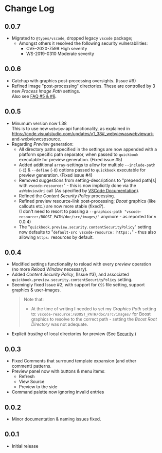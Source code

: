 # Change Log

[//]: # (
    All notable changes to the "boost-quickbook-support" extension will be documented in this file.
    Check http://keepachangelog.com for recommendations on how to structure this file.
)

## 0.0.7
- Migrated to `@types/vscode`, dropped legacy `vscode` package;
  - Amongst others it resolved the following security vulnerabilities:
    - CVE-2020-7598 High severity
    - WS-2019-0310 Moderate severity

## 0.0.6
- Catchup with graphics post-processing oversights. (Issue #9)
- Refined image "post-processing" directories.
  These are controlled by 3 new _Process Image Path_ settings.  
  Also see [FAQ #5 & #6](FAQ).

## 0.0.5
- Minumum version now 1.38  
  This is to use new `webview` api functionality, as explained in https://code.visualstudio.com/updates/v1_38#_webviewaswebviewuri-and-webviewcspsource.
- Regarding _Preview_ generation:
    - All directory paths specified in the settings are now appended with a platform specific path separator, when passed to `quickbook` executable for preview generation. (Fixed issue #5)
    - Added additional `array`-settings to allow for multiple `--include-path` (`-I`) & `--define` (`-D`) options passed to `quickbook` executable for preview generation. (Fixed issue #4)
    - Removed suggestions from setting-descriptions to "prepend path[s] with `vscode-resource:`" -
      this is now implicitly done via the `asWebviewUri` call
      (As specified by [VSCode Documentation](https://code.visualstudio.com/api/extension-guides/webview#loading-local-content)).
    - Refined the _Content Security Policy_ processing.
    - Refined preview resource-link post-processing;
      _Boost_ graphics (like callouts etc.) are now more stable (fixed?).  
      (I don't need to resort to passing a `--graphics-path "vscode-resource:/BOOST_PATH/doc/src/images/"` anymore - 
      as reported for v 0.0.4)
    - The "`quickbook.preview.security.contentSecurityPolicy`" setting now defaults to "`default-src vscode-resource: https:;`" - thus also allowing `https:`
      resources by default.

## 0.0.4
- Modified settings functionality to reload with every _preview_ operation (no more _Reload Window_ necessary).
- Added _Content Security Policy_, (Issue #3), and associated `quickbook.preview.security.contentSecurityPolicy` setting.
- Seemingly fixed Issue #2, with support for `CSS` file setting, support graphics & user-images.
    > Note that:
    > - At the time of writing I needed to set my _Graphics Path_ setting to:
    > `vscode-resource:/BOOST_PATH/doc/src/images/` for Boost graphics to resolve to the correct path - setting
    > the _Boost Root Directory_ was not adequate.
- Explicit _trusting_ of local directories for preview (See [Security](#Security).)

## 0.0.3
- Fixed Comments that surround template expansion (and other comment) patterns.
- Preview panel now with buttons & menu items:
    - Refresh
    - View Source
    - Preview to the side
- Command palette now ignoring invalid entries

## 0.0.2
- Minor documentation & naming issues fixed.

## 0.0.1
- Initial release